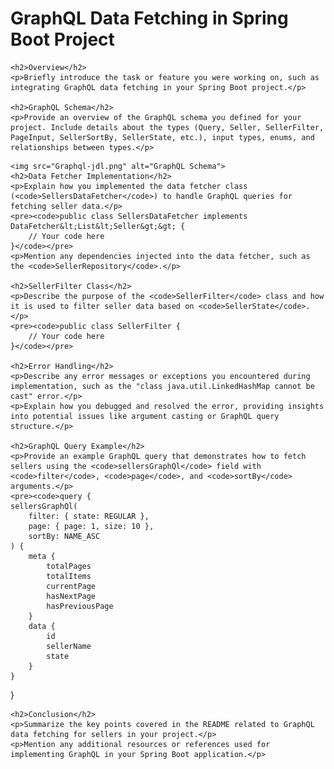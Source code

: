 <!DOCTYPE html>
<html lang="en">
<head>
    <meta charset="UTF-8">
    <meta name="viewport" content="width=device-width, initial-scale=1.0">
    <title>GraphQL Data Fetching README</title>
</head>
<body>
    <h1>GraphQL Data Fetching in Spring Boot Project</h1>

    <h2>Overview</h2>
    <p>Briefly introduce the task or feature you were working on, such as integrating GraphQL data fetching in your Spring Boot project.</p>

    <h2>GraphQL Schema</h2>
    <p>Provide an overview of the GraphQL schema you defined for your project. Include details about the types (Query, Seller, SellerFilter, PageInput, SellerSortBy, SellerState, etc.), input types, enums, and relationships between types.</p>

 <!-- Include the image with a descriptive alt text -->

    <img src="Graphql-jdl.png" alt="GraphQL Schema">
    <h2>Data Fetcher Implementation</h2>
    <p>Explain how you implemented the data fetcher class (<code>SellersDataFetcher</code>) to handle GraphQL queries for fetching seller data.</p>
    <pre><code>public class SellersDataFetcher implements DataFetcher&lt;List&lt;Seller&gt;&gt; {
        // Your code here
    }</code></pre>
    <p>Mention any dependencies injected into the data fetcher, such as the <code>SellerRepository</code>.</p>

    <h2>SellerFilter Class</h2>
    <p>Describe the purpose of the <code>SellerFilter</code> class and how it is used to filter seller data based on <code>SellerState</code>.</p>
    <pre><code>public class SellerFilter {
        // Your code here
    }</code></pre>

    <h2>Error Handling</h2>
    <p>Describe any error messages or exceptions you encountered during implementation, such as the "class java.util.LinkedHashMap cannot be cast" error.</p>
    <p>Explain how you debugged and resolved the error, providing insights into potential issues like argument casting or GraphQL query structure.</p>

    <h2>GraphQL Query Example</h2>
    <p>Provide an example GraphQL query that demonstrates how to fetch sellers using the <code>sellersGraphQl</code> field with <code>filter</code>, <code>page</code>, and <code>sortBy</code> arguments.</p>
    <pre><code>query {
    sellersGraphQl(
        filter: { state: REGULAR },
        page: { page: 1, size: 10 },
        sortBy: NAME_ASC
    ) {
        meta {
            totalPages
            totalItems
            currentPage
            hasNextPage
            hasPreviousPage
        }
        data {
            id
            sellerName
            state
        }
    }

}</code></pre>

    <h2>Conclusion</h2>
    <p>Summarize the key points covered in the README related to GraphQL data fetching for sellers in your project.</p>
    <p>Mention any additional resources or references used for implementing GraphQL in your Spring Boot application.</p>

</body>
</html>
